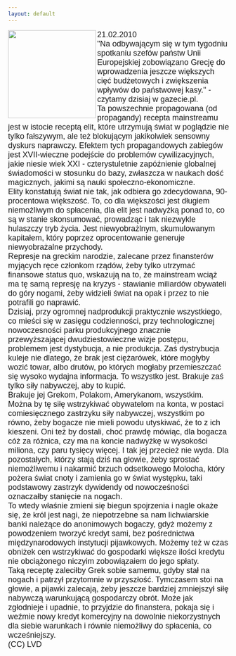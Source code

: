 ```yaml
---
layout: default
---
```

<img src="{{site.baseurl}}\articles\pictures\465.dogorynog.jpg"  align="left" width="200"><!--27--><p style="margin: 0px 0px 18px; font-size: 18px; font-family: Helvetica;">
21.02.2010<br>"Na odbywającym się w tym tygodniu spotkaniu szefów państw Unii Europejskiej zobowiązano Grecję do wprowadzenia jeszcze większych cięć budżetowych i zwiększenia wpływów do państwowej kasy." - czytamy dzisiaj w gazecie.pl.<br>Ta powszechnie propagowana (od propagandy) recepta mainstreamu jest w istocie receptą elit, które utrzymują świat w poglądzie nie tylko fałszywym, ale też blokującym jakikolwiek sensowny dyskurs naprawczy. Efektem tych propagandowych zabiegów jest XVII-wieczne podejście do problemów cywilizacyjnych, jakie niesie wiek XXI - czterystuletnie zapóźnienie globalnej świadomości w stosunku do bazy, zwłaszcza w naukach dość magicznych, jakimi są nauki społeczno-ekonomiczne.<br>Elity konstatują świat nie tak, jak odbiera go zdecydowana, 90-procentowa większość. To, co dla większości jest długiem niemożliwym do spłacenia, dla elit jest nadwyżką ponad to, co są w stanie skonsumować, prowadząc i tak niezwykle hulaszczy tryb życia. Jest niewyobrażlnym, skumulowanym kapitałem, który poprzez oprocentowanie generuje niewyobrażalne przychody.<br>Represje na greckim narodzie, zalecane przez finansterów myjących ręce członkom rządów, żeby tylko utrzymać finansowe status quo, wskazują na to, że mainstream wciąż ma tę samą represję na kryzys - stawianie miliardów obywateli do góry nogami, żeby widzieli świat na opak i przez to nie potrafili go naprawić.<br>Dzisiaj, przy ogromnej nadprodukcji praktycznie wszystkiego, co mieści się w zasięgu codzienności, przy technologicznej nowoczesności parku produkcyjnego znacznie przewyższającej dwudziestowieczne wizje postępu, problemem jest dystybucja, a nie produkcja. Zaś dystrybucja kuleje nie dlatego, że brak jest ciężarówek, które mogłyby wozić towar, albo drutów, po których mogłaby przemieszczać się wysoko wydajna informacja. To wszystko jest. Brakuje zaś tylko siły nabywczej, aby to kupić.<br>Brakuje jej Grekom, Polakom, Amerykanom, wszystkim. Można by tę siłę wstrzykiwać obywatelom na konta, w postaci comiesięcznego zastrzyku siły nabywczej, wszystkim po równo, żeby bogacze nie mieli powodu utyskiwać, że to z ich kieszeni. Oni też by dostali, choć prawdę mówiąc, dla bogacza cóż za różnica, czy ma na koncie nadwyżkę w wysokości miliona, czy paru tysięcy więcej. I tak jej przecież nie wyda. Dla pozostałych, którzy stają dziś na głowie, żeby sprostać niemożliwemu i nakarmić brzuch odsetkowego Molocha, który pożera świat cnoty i zamienia go w świat występku, taki podstawowy zastrzyk dywidendy od nowocześności oznaczałby stanięcie na nogach.<br>To wtedy właśnie zmieni się biegun spojrzenia i nagle okaże się, że król jest nagi, że niepotrzebne sa nam lichwiarskie banki należące do anonimowych bogaczy, gdyż możemy z powodzeniem tworzyć kredyt sami, bez pośrednictwa międzynarodowych instytucji pijawkowych. Możemy też w czas obniżek cen wstrzykiwać do gospodarki większe ilości kredytu nie obciążonego niczyim zobowiązaiem do jego spłaty.<br>Taką receptę zaleciłby Grek sobie samemu, gdyby stał na nogach i patrzył przytomnie w przyszłość. Tymczasem stoi na głowie, a pijawki zalecają, żeby jeszcze bardziej zmniejszył siłę nabywczą warunkującą gospodarczy obrót. Może jak zgłodnieje i upadnie, to przyjdzie do finanstera, pokaja się i weźmie nowy kredyt komercyjny na dowolnie niekorzystnych dla siebie warunkach i równie niemożliwy do spłacenia, co wcześniejszy.<br>(CC) LVD</p>